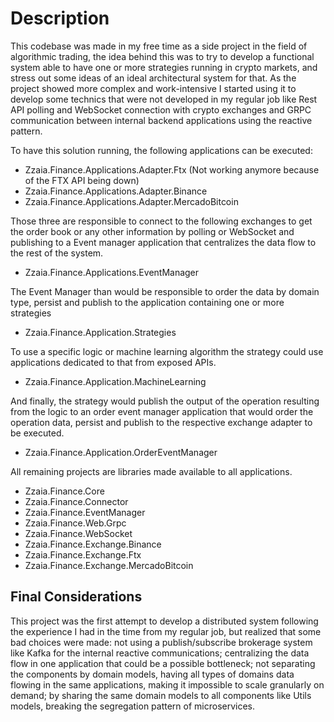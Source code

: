 ﻿# Description

This codebase was made in my free time as a side project in the field of algorithmic trading, 
the idea behind this was to try to develop a functional system able to have one or more strategies running in crypto markets, 
and stress out some ideas of an ideal architectural system for that. As the project showed more complex and work-intensive I started 
using it to develop some technics that were not developed in my regular job like Rest API polling and WebSocket connection with crypto exchanges and 
GRPC communication between internal backend applications using the reactive pattern. 

To have this solution running, the following applications can be executed:
- Zzaia.Finance.Applications.Adapter.Ftx (Not working anymore because of the FTX API being down)
- Zzaia.Finance.Applications.Adapter.Binance 
- Zzaia.Finance.Applications.Adapter.MercadoBitcoin 

Those three are responsible to connect to the following exchanges to get the order book or any other information by polling or WebSocket and publishing to a
Event manager application that centralizes the data flow to the rest of the system.

- Zzaia.Finance.Applications.EventManager

The Event Manager than would be responsible to order the data by domain type, persist and publish to the application containing one or more strategies 

- Zzaia.Finance.Application.Strategies

To use a specific logic or machine learning algorithm the strategy could use applications dedicated to that from exposed APIs.

- Zzaia.Finance.Application.MachineLearning

And finally, the strategy would publish the output of the operation resulting from the logic to an order event manager application that would order the operation data, 
persist and publish to the respective exchange adapter to be executed.

- Zzaia.Finance.Application.OrderEventManager

All remaining projects are libraries made available to all applications.

- Zzaia.Finance.Core
- Zzaia.Finance.Connector
- Zzaia.Finance.EventManager
- Zzaia.Finance.Web.Grpc
- Zzaia.Finance.WebSocket
- Zzaia.Finance.Exchange.Binance
- Zzaia.Finance.Exchange.Ftx
- Zzaia.Finance.Exchange.MercadoBitcoin

## Final Considerations

This project was the first attempt to develop a distributed system following the experience I had in the time from my regular job, 
but realized that some bad choices were made: not using a publish/subscribe brokerage system like Kafka for the internal reactive communications;
centralizing the data flow in one application that could be a possible bottleneck; not separating the components by domain models, having all types of domains data 
flowing in the same applications, making it impossible to scale granularly on demand; by sharing the same domain models to all components like Utils models, breaking 
the segregation pattern of microservices.
